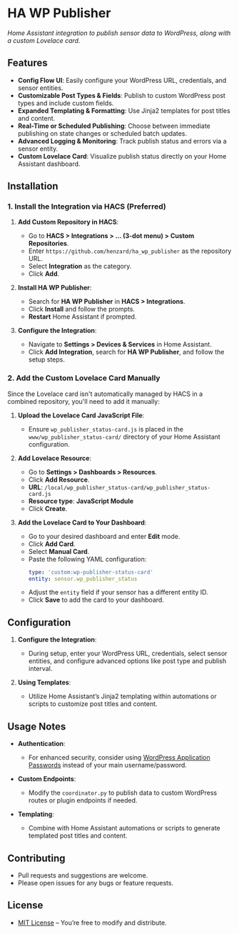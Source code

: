 # HA WP Publisher

*Home Assistant integration to publish sensor data to WordPress, along with a custom Lovelace card.*

## Features
- **Config Flow UI**: Easily configure your WordPress URL, credentials, and sensor entities.
- **Customizable Post Types & Fields**: Publish to custom WordPress post types and include custom fields.
- **Expanded Templating & Formatting**: Use Jinja2 templates for post titles and content.
- **Real-Time or Scheduled Publishing**: Choose between immediate publishing on state changes or scheduled batch updates.
- **Advanced Logging & Monitoring**: Track publish status and errors via a sensor entity.
- **Custom Lovelace Card**: Visualize publish status directly on your Home Assistant dashboard.

## Installation

### 1. Install the Integration via HACS (Preferred)
1. **Add Custom Repository in HACS**:
   - Go to **HACS > Integrations > ... (3-dot menu) > Custom Repositories**.
   - Enter `https://github.com/henzard/ha_wp_publisher` as the repository URL.
   - Select **Integration** as the category.
   - Click **Add**.

2. **Install HA WP Publisher**:
   - Search for **HA WP Publisher** in **HACS > Integrations**.
   - Click **Install** and follow the prompts.
   - **Restart** Home Assistant if prompted.

3. **Configure the Integration**:
   - Navigate to **Settings > Devices & Services** in Home Assistant.
   - Click **Add Integration**, search for **HA WP Publisher**, and follow the setup steps.

### 2. Add the Custom Lovelace Card Manually
Since the Lovelace card isn't automatically managed by HACS in a combined repository, you'll need to add it manually:

1. **Upload the Lovelace Card JavaScript File**:
   - Ensure `wp_publisher_status-card.js` is placed in the `www/wp_publisher_status-card/` directory of your Home Assistant configuration.

2. **Add Lovelace Resource**:
   - Go to **Settings > Dashboards > Resources**.
   - Click **Add Resource**.
   - **URL**: `/local/wp_publisher_status-card/wp_publisher_status-card.js`
   - **Resource type**: **JavaScript Module**
   - Click **Create**.

3. **Add the Lovelace Card to Your Dashboard**:
   - Go to your desired dashboard and enter **Edit** mode.
   - Click **Add Card**.
   - Select **Manual Card**.
   - Paste the following YAML configuration:
     ```yaml
     type: 'custom:wp-publisher-status-card'
     entity: sensor.wp_publisher_status
     ```
   - Adjust the `entity` field if your sensor has a different entity ID.
   - Click **Save** to add the card to your dashboard.

## Configuration

1. **Configure the Integration**:
   - During setup, enter your WordPress URL, credentials, select sensor entities, and configure advanced options like post type and publish interval.

2. **Using Templates**:
   - Utilize Home Assistant’s Jinja2 templating within automations or scripts to customize post titles and content.

## Usage Notes

- **Authentication**:
  - For enhanced security, consider using [WordPress Application Passwords](https://wordpress.org/support/article/application-passwords/) instead of your main username/password.

- **Custom Endpoints**:
  - Modify the `coordinator.py` to publish data to custom WordPress routes or plugin endpoints if needed.

- **Templating**:
  - Combine with Home Assistant automations or scripts to generate templated post titles and content.

## Contributing

- Pull requests and suggestions are welcome.
- Please open issues for any bugs or feature requests.

## License

- [MIT License](LICENSE) – You’re free to modify and distribute.
